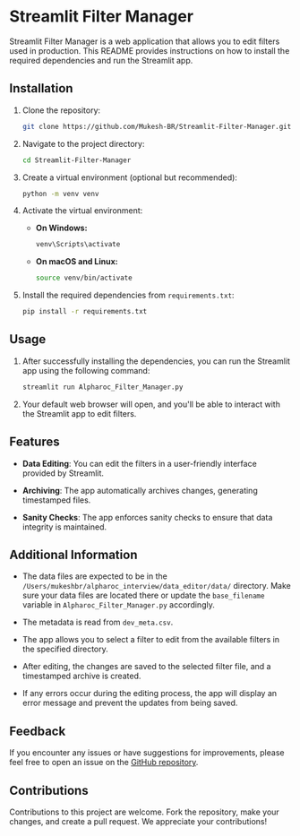 # Streamlit Filter Manager

Streamlit Filter Manager is a web application that allows you to edit filters used in production. This README provides instructions on how to install the required dependencies and run the Streamlit app.

## Installation

1. Clone the repository:

   ```bash
   git clone https://github.com/Mukesh-BR/Streamlit-Filter-Manager.git
   ```

2. Navigate to the project directory:

   ```bash
   cd Streamlit-Filter-Manager
   ```

3. Create a virtual environment (optional but recommended):

   ```bash
   python -m venv venv
   ```

4. Activate the virtual environment:

   - **On Windows:**

     ```bash
     venv\Scripts\activate
     ```

   - **On macOS and Linux:**

     ```bash
     source venv/bin/activate
     ```

5. Install the required dependencies from `requirements.txt`:

   ```bash
   pip install -r requirements.txt
   ```

## Usage

1. After successfully installing the dependencies, you can run the Streamlit app using the following command:

   ```bash
   streamlit run Alpharoc_Filter_Manager.py
   ```

2. Your default web browser will open, and you'll be able to interact with the Streamlit app to edit filters.

## Features

- **Data Editing**: You can edit the filters in a user-friendly interface provided by Streamlit.

- **Archiving**: The app automatically archives changes, generating timestamped files.

- **Sanity Checks**: The app enforces sanity checks to ensure that data integrity is maintained.

## Additional Information

- The data files are expected to be in the `/Users/mukeshbr/alpharoc_interview/data_editor/data/` directory. Make sure your data files are located there or update the `base_filename` variable in `Alpharoc_Filter_Manager.py` accordingly.

- The metadata is read from `dev_meta.csv`.

- The app allows you to select a filter to edit from the available filters in the specified directory.

- After editing, the changes are saved to the selected filter file, and a timestamped archive is created.

- If any errors occur during the editing process, the app will display an error message and prevent the updates from being saved.

## Feedback

If you encounter any issues or have suggestions for improvements, please feel free to open an issue on the [GitHub repository](https://github.com/Mukesh-BR/Streamlit-Filter-Manager).

## Contributions

Contributions to this project are welcome. Fork the repository, make your changes, and create a pull request. We appreciate your contributions!